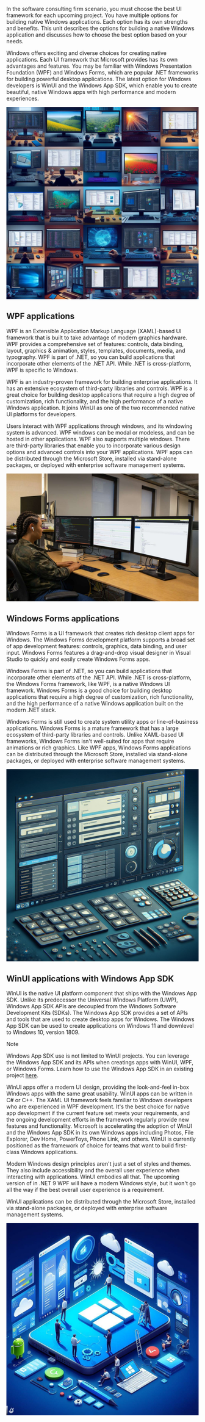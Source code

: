 In the software consulting firm scenario, you must choose the best UI framework for each upcoming project. You have multiple options for building native Windows applications. Each option has its own strengths and benefits. This unit describes the options for building a native Windows application and discusses how to choose the best option based on your needs.

Windows offers exciting and diverse choices for creating native applications. Each UI framework that Microsoft provides has its own advantages and features. You may be familiar with Windows Presentation Foundation (WPF) and Windows Forms, which are popular .NET frameworks for building powerful desktop applications. The latest option for Windows developers is WinUI and the Windows App SDK, which enable you to create beautiful, native Windows apps with high performance and modern experiences.

![A picture visualizing Windows UI framework options for developers.](../media/windows-development-options.jpg)

## WPF applications

WPF is an Extensible Application Markup Language (XAML)-based UI framework that is built to take advantage of modern graphics hardware. WPF provides a comprehensive set of features: controls, data binding, layout, graphics & animation, styles, templates, documents, media, and typography. WPF is part of .NET, so you can build applications that incorporate other elements of the .NET API. While .NET is cross-platform, WPF is specific to Windows.

WPF is an industry-proven framework for building enterprise applications. It has an extensive ecosystem of third-party libraries and controls. WPF is a great choice for building desktop applications that require a high degree of customization, rich functionality, and the high performance of a native Windows application. It joins WinUI as one of the two recommended native UI platforms for developers.

Users interact with WPF applications through windows, and its windowing system is advanced. WPF windows can be modal or modeless, and can be hosted in other applications. WPF also supports multiple windows. There are third-party libraries that enable you to incorporate various design options and advanced controls into your WPF applications. WPF apps can be distributed through the Microsoft Store, installed via stand-alone packages, or deployed with enterprise software management systems.

![A picture visualizing WPF application development.](../media/create-windows-presentation-foundation-app.jpg)

## Windows Forms applications

Windows Forms is a UI framework that creates rich desktop client apps for Windows. The Windows Forms development platform supports a broad set of app development features: controls, graphics, data binding, and user input. Windows Forms features a drag-and-drop visual designer in Visual Studio to quickly and easily create Windows Forms apps.

Windows Forms is part of .NET, so you can build applications that incorporate other elements of the .NET API. While .NET is cross-platform, the Windows Forms framework, like WPF, is a native Windows UI framework. Windows Forms is a good choice for building desktop applications that require a high degree of customization, rich functionality, and the high performance of a native Windows application built on the modern .NET stack.

Windows Forms is still used to create system utility apps or line-of-business applications. Windows Forms is a mature framework that has a large ecosystem of third-party libraries and controls. Unlike XAML-based UI frameworks, Windows Forms isn't well-suited for apps that require animations or rich graphics. Like WPF apps, Windows Forms applications can be distributed through the Microsoft Store, installed via stand-alone packages, or deployed with enterprise software management systems.

![A picture visualizing Windows Forms application development.](../media/create-windows-forms-app.jpg)

## WinUI applications with Windows App SDK

WinUI is the native UI platform component that ships with the Windows App SDK. Unlike its predecessor the Universal Windows Platform (UWP), Windows App SDK APIs are decoupled from the Windows Software Development Kits (SDKs). The Windows App SDK provides a set of APIs and tools that are used to create desktop apps for Windows. The Windows App SDK can be used to create applications on Windows 11 and downlevel to Windows 10, version 1809.

> [!NOTE]
> Windows App SDK use is not limited to WinUI projects. You can leverage the Windows App SDK and its APIs when creatings apps with WinUI, WPF, or Windows Forms. Learn how to use the Windows App SDK in an existing project [here](/windows/apps/windows-app-sdk/use-windows-app-sdk-in-existing-project).

WinUI apps offer a modern UI design, providing the look-and-feel in-box Windows apps with the same great usability. WinUI apps can be written in C# or C++. The XAML UI framework feels familiar to Windows developers who are experienced in WPF development. It's the best choice for native app development if the current feature set meets your requirements, and the ongoing development efforts in the framework regularly provide new features and functionality. Microsoft is accelerating the adoption of WinUI and the Windows App SDK in its own Windows apps including Photos, File Explorer, Dev Home, PowerToys, Phone Link, and others. WinUI is currently positioned as the framework of choice for teams that want to build first-class Windows applications.

Modern Windows design principles aren't just a set of styles and themes. They also include accessibility and the overall user experience when interacting with applications. WinUI embodies all that. The upcoming version of in .NET 9 WPF will have a modern Windows style, but it won't go all the way if the best overall user experience is a requirement.

WinUI applications can be distributed through the Microsoft Store, installed via stand-alone packages, or deployed with enterprise software management systems.

![A picture visualizing WinUI application development.](../media/create-windows-ui-app.jpg)
